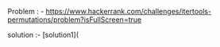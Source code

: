 Problem : - https://www.hackerrank.com/challenges/itertools-permutations/problem?isFullScreen=true

solution :- [solution1](
